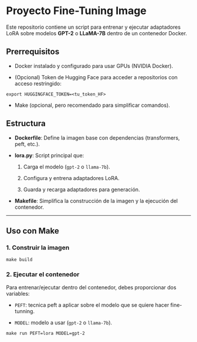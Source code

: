 # **Proyecto Fine-Tuning Image**

Este repositorio contiene un script para entrenar y ejecutar adaptadores LoRA sobre modelos **GPT-2** o **LLaMA-7B** dentro de un contenedor Docker.

## **Prerrequisitos**

* Docker instalado y configurado para usar GPUs (NVIDIA Docker).

* (Opcional) Token de Hugging Face para acceder a repositorios con acceso restringido:

 `export HUGGINGFACE_TOKEN=<tu_token_HF>`

* Make (opcional, pero recomendado para simplificar comandos).

## **Estructura**

* **Dockerfile**: Define la imagen base con dependencias (transformers, peft, etc.).

* **lora.py**: Script principal que:

  1. Carga el modelo (`gpt-2` o `llama-7b`).

  2. Configura y entrena adaptadores LoRA.

  3. Guarda y recarga adaptadores para generación.

* **Makefile**: Simplifica la construcción de la imagen y la ejecución del contenedor.

---

## **Uso con Make**

### **1\. Construir la imagen**

`make build`


### **2\. Ejecutar el contenedor**

Para entrenar/ejecutar dentro del contenedor, debes proporcionar dos variables:

* `PEFT`: tecnica peft a aplicar sobre el modelo que se quiere hacer fine-tunning.

* `MODEL`: modelo a usar (`gpt-2` o `llama-7b`).

`make run PEFT=lora MODEL=gpt-2`


